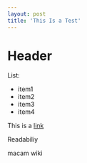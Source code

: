 ```yaml
---
layout: post
title: 'This Is a Test'
---
```


# Header

List:
* item1
* item2
* item3
* item4

This is a [link](http://google.com)

Readabiliy

macam wiki
